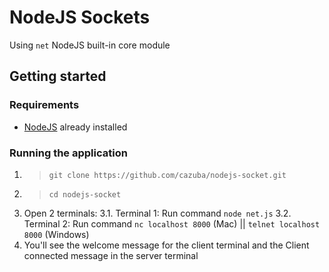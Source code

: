 # NodeJS Sockets

Using `net` NodeJS built-in core module

## Getting started

### Requirements

- [NodeJS](https://nodejs.org/en/) already installed

### Running the application
1. > `git clone https://github.com/cazuba/nodejs-socket.git`
2. > `cd nodejs-socket`
3. Open 2 terminals:
  3.1. Terminal 1: Run command `node net.js`
  3.2. Terminal 2: Run command `nc localhost 8000` (Mac) || `telnet localhost 8000` (Windows)
4. You'll see the welcome message for the client terminal and the Client connected message in the server terminal
